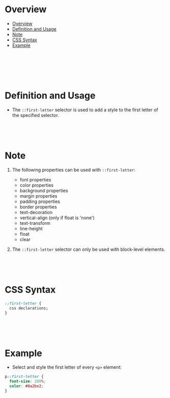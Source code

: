 # Overview

- [Overview](#overview)
- [Definition and Usage](#definition-and-usage)
- [Note](#note)
- [CSS Syntax](#css-syntax)
- [Example](#example)

&nbsp;

&nbsp;

&nbsp;

# Definition and Usage

- The `::first-letter` selector is used to add a style to the first letter of the specified selector.

&nbsp;

&nbsp;

# Note

1. The following properties can be used with `::first-letter`:

   - font properties
   - color properties
   - background properties
   - margin properties
   - padding properties
   - border properties
   - text-decoration
   - vertical-align (only if float is 'none')
   - text-transform
   - line-height
   - float
   - clear

2. The `::first-letter` selector can only be used with block-level elements.

&nbsp;

&nbsp;

# CSS Syntax

```css
::first-letter {
  css declarations;
}
```

&nbsp;

&nbsp;

# Example

- Select and style the first letter of every `<p>` element:

```css
p::first-letter {
  font-size: 200%;
  color: #8a2be2;
}
```
